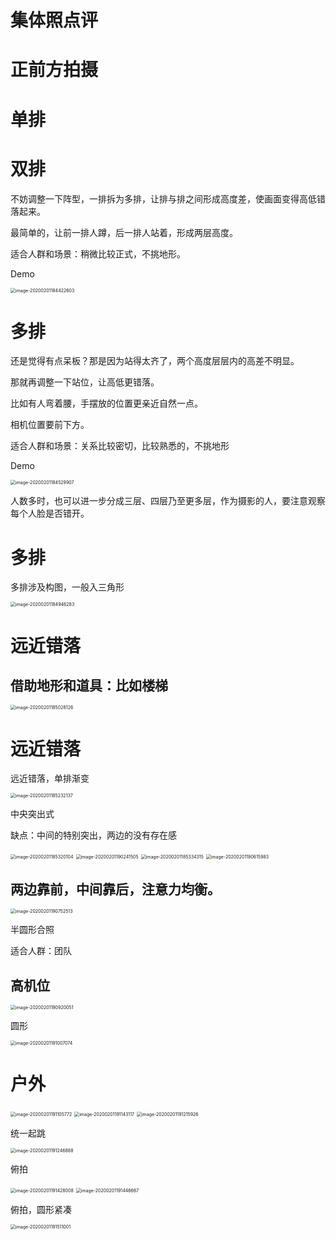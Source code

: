 # 集体照点评

# 正前方拍摄

# 单排



# 双排

不妨调整一下阵型，一排拆为多排，让排与排之间形成高度差，使画面变得高低错落起来。

最简单的，让前一排人蹲，后一排人站着，形成两层高度。

适合人群和场景：稍微比较正式，不挑地形。

Demo

<img src="/Users/zxzx/Library/Application Support/typora-user-images/image-20200201184422603.png" alt="image-20200201184422603" style="zoom:50%;" />





# 多排

还是觉得有点呆板？那是因为站得太齐了，两个高度层层内的高差不明显。

那就再调整一下站位，让高低更错落。

比如有人弯着腰，手摆放的位置更亲近自然一点。

相机位置要前下方。

适合人群和场景：关系比较密切，比较熟悉的，不挑地形

Demo

<img src="/Users/zxzx/Library/Application Support/typora-user-images/image-20200201184529907.png" alt="image-20200201184529907" style="zoom:50%;" />



人数多时，也可以进一步分成三层、四层乃至更多层，作为摄影的人，要注意观察每个人脸是否错开。



# 多排

多排涉及构图，一般入三角形

<img src="/Users/zxzx/Library/Application Support/typora-user-images/image-20200201184946283.png" alt="image-20200201184946283" style="zoom:50%;" />





# 远近错落

## 借助地形和道具：比如楼梯

<img src="/Users/zxzx/Library/Application Support/typora-user-images/image-20200201185028126.png" alt="image-20200201185028126" style="zoom:50%;" />

# 远近错落

远近错落，单排渐变

<img src="/Users/zxzx/Library/Application Support/typora-user-images/image-20200201185232137.png" alt="image-20200201185232137" style="zoom:50%;" />

中央突出式

缺点：中间的特别突出，两边的没有存在感

<img src="/Users/zxzx/Library/Application Support/typora-user-images/image-20200201185320104.png" alt="image-20200201185320104" style="zoom:50%;" />

<img src="/Users/zxzx/Library/Application Support/typora-user-images/image-20200201190241505.png" alt="image-20200201190241505" style="zoom:50%;" />



<img src="/Users/zxzx/Library/Application Support/typora-user-images/image-20200201185334315.png" alt="image-20200201185334315" style="zoom:50%;" />

<img src="/Users/zxzx/Library/Application Support/typora-user-images/image-20200201190615983.png" alt="image-20200201190615983" style="zoom:50%;" />

## 两边靠前，中间靠后，注意力均衡。

<img src="/Users/zxzx/Library/Application Support/typora-user-images/image-20200201190752513.png" alt="image-20200201190752513" style="zoom:50%;" />



半圆形合照

适合人群：团队



## 高机位

<img src="/Users/zxzx/Library/Application Support/typora-user-images/image-20200201190920051.png" alt="image-20200201190920051" style="zoom:50%;" />

圆形

<img src="/Users/zxzx/Library/Application Support/typora-user-images/image-20200201191007074.png" alt="image-20200201191007074" style="zoom:50%;" />





# 户外



<img src="/Users/zxzx/Library/Application Support/typora-user-images/image-20200201191105772.png" alt="image-20200201191105772" style="zoom:50%;" />



<img src="/Users/zxzx/Library/Application Support/typora-user-images/image-20200201191143117.png" alt="image-20200201191143117" style="zoom:50%;" />



<img src="/Users/zxzx/Library/Application Support/typora-user-images/image-20200201191215926.png" alt="image-20200201191215926" style="zoom:50%;" />

统一起跳

<img src="/Users/zxzx/Library/Application Support/typora-user-images/image-20200201191246888.png" alt="image-20200201191246888" style="zoom:50%;" />

俯拍





<img src="/Users/zxzx/Library/Application Support/typora-user-images/image-20200201191428008.png" alt="image-20200201191428008" style="zoom:50%;" />



<img src="/Users/zxzx/Library/Application Support/typora-user-images/image-20200201191446667.png" alt="image-20200201191446667" style="zoom:50%;" />



俯拍，圆形紧凑

<img src="/Users/zxzx/Library/Application Support/typora-user-images/image-20200201191511001.png" alt="image-20200201191511001" style="zoom:50%;" />



